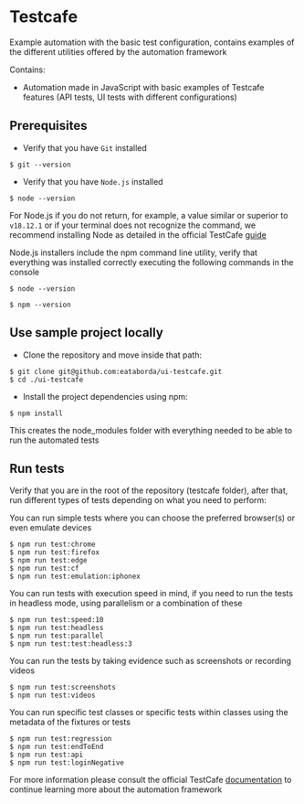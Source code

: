 # Testcafe
Example automation with the basic test configuration, contains examples of the different utilities offered by the automation framework

Contains:
- Automation made in JavaScript with basic examples of Testcafe features (API tests, UI tests with different configurations)

## Prerequisites
- Verify that you have `Git` installed
```shellscript
$ git --version
```
- Verify that you have `Node.js` installed
```shellscript
$ node --version
```
For Node.js if you do not return, for example, a value similar or superior to `v18.12.1` or if your terminal does not recognize the command, we recommend installing Node as detailed in the official TestCafe [guide](https://testcafe.io/documentation/402834/guides/basic-guides/install-testcafe)

Node.js installers include the npm command line utility, verify that everything was installed correctly executing the following commands in the console
```shellscript
$ node --version
```
```shellscript
$ npm --version
```

## Use sample project locally
- Clone the repository and move inside that path:
```shellscript
$ git clone git@github.com:eataborda/ui-testcafe.git
$ cd ./ui-testcafe
```
- Install the project dependencies using npm:
```shellscript
$ npm install
```
This creates the node_modules folder with everything needed to be able to run the automated tests

## Run tests
Verify that you are in the root of the repository (testcafe folder), after that, run different types of tests depending on what you need to perform:

You can run simple tests where you can choose the preferred browser(s) or even emulate devices
```shellscript
$ npm run test:chrome
$ npm run test:firefox
$ npm run test:edge
$ npm run test:cf
$ npm run test:emulation:iphonex
```
You can run tests with execution speed in mind, if you need to run the tests in headless mode, using parallelism or a combination of these
```shellscript
$ npm run test:speed:10
$ npm run test:headless
$ npm run test:parallel
$ npm run test:test:headless:3
```
You can run the tests by taking evidence such as screenshots or recording videos
```shellscript
$ npm run test:screenshots
$ npm run test:videos
```
You can run specific test classes or specific tests within classes using the metadata of the fixtures or tests
```shellscript
$ npm run test:regression
$ npm run test:endToEnd
$ npm run test:api
$ npm run test:loginNegative
```
For more information please consult the official TestCafe [documentation](https://testcafe.io/documentation/402635/getting-started) to continue learning more about the automation framework
